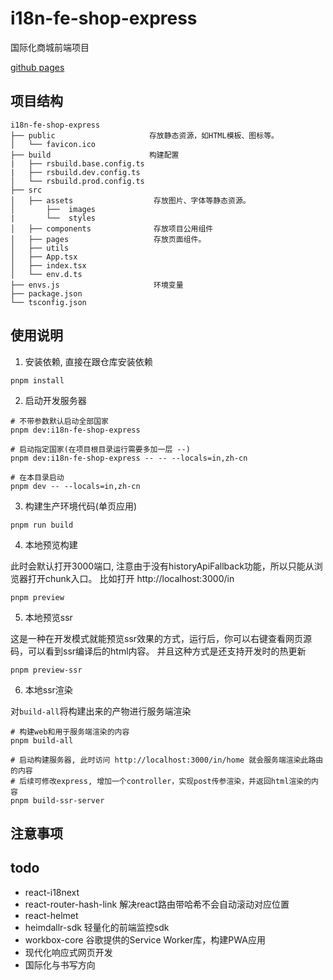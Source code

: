 # i18n-fe-shop-express

国际化商城前端项目

[github pages](https://xueyou2000.github.io/i18n-framework-template/zh-cn/)

## 项目结构

```shell
i18n-fe-shop-express
├── public                     存放静态资源，如HTML模板、图标等。
│   └── favicon.ico
├── build                      构建配置
|   ├── rsbuild.base.config.ts
|   ├── rsbuild.dev.config.ts
│   └── rsbuild.prod.config.ts
├── src
│   ├── assets                  存放图片、字体等静态资源。
│       ├──  images
|       └──  styles
│   ├── components              存放项目公用组件
│   ├── pages                   存放页面组件。
│   ├── utils
│   ├── App.tsx
│   ├── index.tsx
│   └── env.d.ts
├── envs.js                     环境变量
├── package.json
└── tsconfig.json
```

## 使用说明

1. 安装依赖, 直接在跟仓库安装依赖

```shell
pnpm install
```

2. 启动开发服务器

```shell
# 不带参数默认启动全部国家
pnpm dev:i18n-fe-shop-express

# 启动指定国家(在项目根目录运行需要多加一层 --)
pnpm dev:i18n-fe-shop-express -- -- --locals=in,zh-cn

# 在本目录启动
pnpm dev -- --locals=in,zh-cn
```

3. 构建生产环境代码(单页应用)

```shell
pnpm run build
```

4. 本地预览构建

此时会默认打开3000端口, 注意由于没有historyApiFallback功能，所以只能从浏览器打开chunk入口。
比如打开 http://localhost:3000/in

```shell
pnpm preview
```

5. 本地预览ssr

这是一种在开发模式就能预览ssr效果的方式，运行后，你可以右键查看网页源码，可以看到ssr编译后的html内容。
并且这种方式是还支持开发时的热更新

```shell
pnpm preview-ssr
```

6. 本地ssr渲染

对`build-all`将构建出来的产物进行服务端渲染

```shell
# 构建web和用于服务端渲染的内容
pnpm build-all

# 启动构建服务器, 此时访问 http://localhost:3000/in/home 就会服务端渲染此路由的内容
# 后续可修改express, 增加一个controller，实现post传参渲染，并返回html渲染的内容
pnpm build-ssr-server
```

## 注意事项

## todo

- react-i18next
- react-router-hash-link 解决react路由带哈希不会自动滚动对应位置
- react-helmet
- heimdallr-sdk 轻量化的前端监控sdk
- workbox-core 谷歌提供的Service Worker库，构建PWA应用
- 现代化响应式网页开发
- 国际化与书写方向
